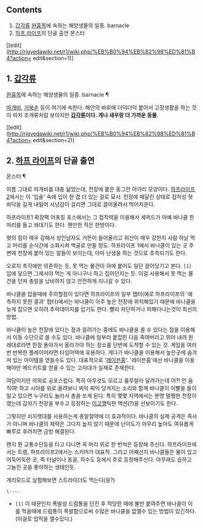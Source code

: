 ## Contents

    

1. [갑각류](%EA%B0%91%EA%B0%81%EB%A5%98.md) [완흉목](%EC%99%84%ED%9D%89%EB%AA%A9.md)에 속하는 해양생물의 일종. barnacle 
2. [하프 라이프](%ED%95%98%ED%94%84%20%EB%9D%BC%EC%9D%B4%ED%94%84.md)의 단골 출연 몬스터 

[[edit](http://rigvedawiki.net/r1/wiki.php/%EB%B0%94%EB%82%98%ED%81%B4?action=
edit&section=1)]

## 1. [갑각류](%EA%B0%91%EA%B0%81%EB%A5%98.md)
[완흉목](%EC%99%84%ED%9D%89%EB%AA%A9.md)에 속하는 해양생물의 일종. barnacle ¶

[따개비](%EB%94%B0%EA%B0%9C%EB%B9%84.md),
[거북손](%EA%B1%B0%EB%B6%81%EC%86%90.md) 등이 여기에 속한다. 해안의 바위에 더덕더덕 붙어서 고정생활을 하는
것이 마치 조개류처럼 보이지만 **[갑각류](%EA%B0%91%EA%B0%81%EB%A5%98.md)이다. 게나 새우랑 더 가까운
동물**.

  

[[edit](http://rigvedawiki.net/r1/wiki.php/%EB%B0%94%EB%82%98%ED%81%B4?action=
edit&section=2)]

## 2. [하프 라이프](%ED%95%98%ED%94%84%20%EB%9D%BC%EC%9D%B4%ED%94%84.md)의 단골 출연
몬스터 ¶

  

이름 그대로 따개비를 대충 닮았는데, 천장에 붙은 동그란 아가리 모양이다. [하프라이프2](%ED%95%98%ED%94%84%20%EB%9D%BC%EC%9D%B4%ED%94%842.md)에서는 이 '입술' 속에 입이
한 겹 더 있는 걸로 묘사. 천장에 매달린 상태로 접착성 혓바닥을 길게 내밀어 사냥감이 걸리면 그대로 끌어올려서 먹어치운다.

  

하프라이프1 확장팩 어포징 포스에서는 그 접착력을 이용해서 세퍼드가 아예 바나클 한마리를 들고 쏴대기도 한다. 웬만한 적은 한방이다.

  

혓의 힘이 매우 강해서 성인남자도 거뜬이 들어올리고 위산이 매우 강한지 사람 하날 먹고 머리를 순식간에 소화시켜 백골로 만들 정도.
하프라이프 1에서 바나클이 있는 곳 주변에 천장에 붙어 있는 알들이 보이는데, 아마 난생을 하는 것으로 추측되기도 한다.

  

오로지 촉각에만 의존하는 듯, 못 먹는 물건이 혀에 붙어도 일단 끌어당기고 본다. `[1]` 입에 닿으면 그제서야 먹는 게 아니구나 하고
집어던지는 듯. 이걸 사용해서 못 먹는 물건을 던져 총알을 낭비하지 않고 안전하게 지나갈 수 있다.

  

바나클을 잡을때에 주의할점이 있다면 하프라이프의 일부 챕터(예로 하프라이프의 '예측하지 못한 결과' 챕터)에서는 바나클이 아주 높은 천장에
위치해있기 때문에 바나클을 늦게 잡으면 오히려 추락데미지를 입기도 한다. 빨리 처단하거나 피해다니는것이 최선의 방법.

  

바나클이 높은 천장에 있다는 점과 끌려가는 중에도 바나클을 쏠 수 있다는 점을 이용해서 이동 수단으로 쓸 수도 있다. 바나클에 일부러 붙잡힌
다음 죽여버리고 뛰어 내려 원래대로라면 한참 돌아가서 올라가야 하는 장소를 단번에 도착할 수 있는 것. 게임을 여러 번 반복한 플레이어라면
타임어택에 유용하다. 게다가 바나클을 이용해서 높은곳에 숨겨져 있는 아이템을 얻을수도 있다. 대표적으로
'[레이븐홈](%EB%A0%88%EC%9D%B4%EB%B8%90%ED%99%88.md)'. '레이븐홈'에선 바나클을 이용해야만
메드키트를 얻을 수 있는 고지대가 실제로 존재한다.

  

여담이지만 의외로 공포스럽다. 특히 아무것도 모르고 룰루랄라 달려가는데 어?! 안 움직여! 하고 시야를 위로 올려보니 찌익 찌익 당겨지는
소리와 함께 바나클이 이빨을 들이밀고 있으면 누구라도 놀라서 총을 쏘게 된다. 특히 몇몇 지역에서는 분명 멀쩡한 천장이였는데 갑자기 천장을
부수고 등장하는 [이고깽](%EC%9D%B4%EA%B3%A0%EA%B9%BD.md)틱한 액션(?)을 선보이기도 한다.

  

그렇지만 쇠지렛대를 사용하는게 총알절약에 더 효과적이다. 바나클의 실제 공격은 즉사가 아니며 바나클의 체력은 그다지 높지 않기 때문에
난이도가 아무리 높아도 여유롭게 빠루로 후려치면 금방 해결된다.

  

왠지 뭔 교통수단등을 타고 다니면 꼭 머리 위로 한 번씩은 등장해 주신다. 하프라이프에서는 트램, 하프라이프2에서는 스키머가 대표적. 그리고
어째선지 바나클들은 물이 있고 어둑어둑한 곳, 즉 터널이나 동굴, 하수도 등에서 주로 등장해주신다. 아무래도 습하고 그늘진 곳을 좋아하는
생태인듯.

  

게리모드로 실험해보면 스트라이더도 먹는다(응?)

`\----`

  * `[1]` 이 때문인지 폭발성 드럼통을 던진 후 적당한 때에 불만 붙여주면 바나클이 이를 먹을때에 드럼통이 폭발함으로써 수많은 바나클을 없앨수 있는 방법이 있긴하다.(이걸로 업적을 깰수있다.)

